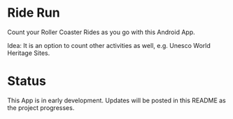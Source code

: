 # Ride Run

Count your Roller Coaster Rides as you go with this Android App.

Idea: It is an option to count other activities as well, e.g. Unesco
World Heritage Sites.

# Status
This App is in early development. Updates will be posted in this README
as the project progresses.
